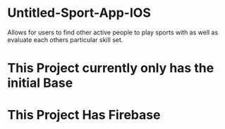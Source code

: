 # Untitled-Sport-App-IOS
Allows for users to find other active people to play sports with as well as evaluate each others particular skill set.

# This Project currently only has the initial Base
# This Project Has Firebase
